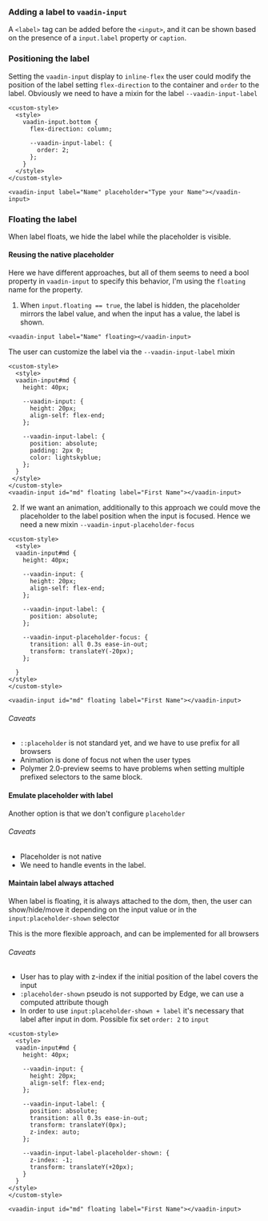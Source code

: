 
### Adding a label to `vaadin-input`

A `<label>` tag can be added before the `<input>`, and it can be shown based on the presence of a `input.label` property or `caption`.

### Positioning the label

Setting the `vaadin-input` display to `inline-flex` the user could modify the position of the label setting `flex-direction` to the container and `order` to the label. Obviously we need to have a mixin for the label `--vaadin-input-label`

```
<custom-style>
  <style>
    vaadin-input.bottom {
      flex-direction: column;

      --vaadin-input-label: {
        order: 2;
      };
    }
  </style>
</custom-style>

<vaadin-input label="Name" placeholder="Type your Name"></vaadin-input>
```

### Floating the label

When label floats, we hide the label while the placeholder is visible.

#### Reusing the native placeholder

Here we have different approaches, but all of them seems to need a bool property in `vaadin-input` to specify this behavior, I'm using the `floating` name for the property.

1. When `input.floating == true`, the label is hidden, the placeholder mirrors the label value, and when the input has a value, the label is shown.

```
<vaadin-input label="Name" floating></vaadin-input>

```
The user can customize the label via the `--vaadin-input-label` mixin

```
<custom-style>
  <style>
  vaadin-input#md {
    height: 40px;

    --vaadin-input: {
      height: 20px;
      align-self: flex-end;
    };

    --vaadin-input-label: {
      position: absolute;
      padding: 2px 0;
      color: lightskyblue;
    };
  }
 </style>
</custom-style>
<vaadin-input id="md" floating label="First Name"></vaadin-input>
```

2. If we want an animation, additionally to this approach we could move the placeholder to the label position when the input is focused. Hence we need a new mixin `--vaadin-input-placeholder-focus`

```
<custom-style>
  <style>
  vaadin-input#md {
    height: 40px;

    --vaadin-input: {
      height: 20px;
      align-self: flex-end;
    };

    --vaadin-input-label: {
      position: absolute;
    };

    --vaadin-input-placeholder-focus: {
      transition: all 0.3s ease-in-out;
      transform: translateY(-20px);
    };

  }
</style>
</custom-style>

<vaadin-input id="md" floating label="First Name"></vaadin-input>

```

###### Caveats
 - `::placeholder` is not standard yet, and we have to use prefix for all browsers
 - Animation is done of focus not when the user types
 - Polymer 2.0-preview seems to have problems when setting multiple prefixed selectors to the same block.

#### Emulate placeholder with label

Another option is that we don't configure `placeholder`

###### Caveats
 - Placeholder is not native
 - We need to handle events in the label.


#### Maintain label always attached

When label is floating, it is always attached to the dom, then, the user can show/hide/move it depending on the input value or in the `input:placeholder-shown` selector

This is the more flexible approach, and can be implemented for all browsers

###### Caveats
 - User has to play with z-index if the initial position of the label covers the input
 - `:placeholder-shown` pseudo is not supported by Edge, we can use a computed attribute though
 - In order to use `input:placeholder-shown + label` it's necessary that label after input in dom. Possible fix set `order: 2` to `input`


 ```
 <custom-style>
   <style>
   vaadin-input#md {
     height: 40px;

     --vaadin-input: {
       height: 20px;
       align-self: flex-end;
     };

     --vaadin-input-label: {
       position: absolute;
       transition: all 0.3s ease-in-out;
       transform: translateY(0px);
       z-index: auto;
     };

     --vaadin-input-label-placeholder-shown: {
       z-index: -1;
       transform: translateY(+20px);
     }
   }
 </style>
 </custom-style>

 <vaadin-input id="md" floating label="First Name"></vaadin-input>
